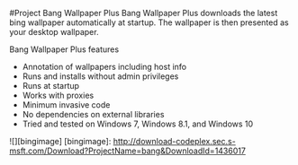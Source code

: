 #Project Bang Wallpaper Plus
Bang Wallpaper Plus downloads the latest bing wallpaper automatically at startup. The wallpaper is then presented as your desktop wallpaper. 

Bang Wallpaper Plus features
- Annotation of wallpapers including host info
- Runs and installs without admin privileges
- Runs at startup
- Works with proxies
- Minimum invasive code
- No dependencies on external libraries
- Tried and tested on Windows 7, Windows 8.1, and Windows 10

![][bingimage]
[bingimage]: http://download-codeplex.sec.s-msft.com/Download?ProjectName=bang&DownloadId=1436017
